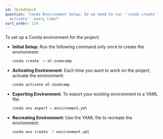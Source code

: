```yaml
---
id: 7bcbd64ac9
question: 'Conda Environment Setup: Do we need to run ''conda create'' and ''conda
  activate'' every time?'
sort_order: 130
---
```


To set up a Conda environment for the project:

- **Initial Setup**: Run the following command only once to create the environment:
  
  ```bash
  conda create -n ml-zoomcamp
  ```

- **Activating Environment**: Each time you want to work on the project, activate the environment:
  
  ```bash
  conda activate ml-zoomcamp
  ```

- **Exporting Environment**: To export your existing environment to a YAML file:
  
  ```bash
  conda env export > environment.yml
  ```

- **Recreating Environment**: Use the YAML file to recreate the environment:
  
  ```bash
  conda env create -f environment.yml
  ```